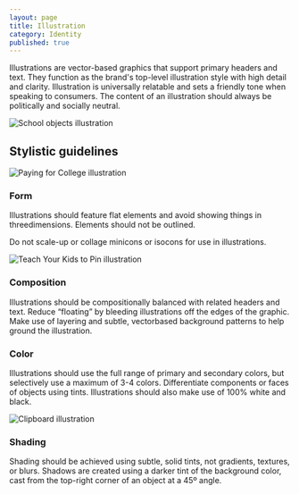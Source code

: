 ```yaml
---
layout: page
title: Illustration
category: Identity
published: true
---
```


Illustrations are vector-based graphics
that support primary headers and text.
They function as the brand's top-level
illustration style with high detail and
clarity. Illustration is universally relatable
and sets a friendly tone when speaking
to consumers. The content of an
illustration should always be politically
and socially neutral.

![School objects illustration](/design-manual/assets/img/illustration/Illustration.png "Illustration")

## Stylistic guidelines
![Paying for College illustration](/design-manual/assets/img/illustration/Illustration2.png "Illustration 2")
### Form
Illustrations should feature flat elements
and avoid showing things in threedimensions.
Elements should not be outlined.

Do not scale-up or collage minicons or
isocons for use in illustrations.

![Teach Your Kids to Pin illustration](/design-manual/assets/img/illustration/Illustration3.png "Illustration 3")
### Composition
Illustrations should be compositionally
balanced with related headers and
text. Reduce “floating” by bleeding
illustrations off the edges of the graphic.
Make use of layering and subtle, vectorbased
background patterns to help
ground the illustration.

### Color
Illustrations should use the full range
of primary and secondary colors, but
selectively use a maximum of 3-4 colors.
Differentiate components or faces of
objects using tints. Illustrations should
also make use of 100% white and black.

![Clipboard illustration](/design-manual/assets/img/illustration/Illustration4.png "Illustration 4")
### Shading
Shading should be achieved using
subtle, solid tints, not gradients, textures,
or blurs. Shadows are created using a
darker tint of the background color, cast
from the top-right corner of an object at
a 45º angle.